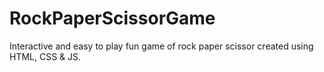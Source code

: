 # RockPaperScissorGame
Interactive and easy to play fun game of rock paper scissor created using HTML, CSS & JS.
